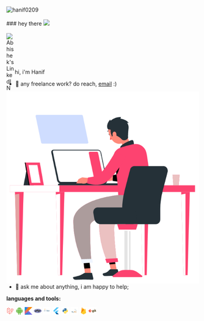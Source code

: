 <!-- <img align="center" width=100px src="https://camo.githubusercontent.com/9ad8cfe3215fff758ea74784f86ef0de25b6acfbd6a4fab19d9a13ff47b05843/68747470733a2f2f7265732e636c6f7564696e6172792e636f6d2f616e7572616768617a72612f696d6167652f75706c6f61642f76313539343930383234322f6c6f676f5f636373776d652e737667"/>
<h3>Oke</h3>

<h3>Hanif Aulia Sabri</h3>

### Hi there 👋
![hanif0209 GitHub stats](https://github-readme-stats.vercel.app/api?username=hanif0209&show_icons=true&count_private=true&theme=radical)
)
<br/> -->
<br/>
<p align="left"> <img src="https://github-readme-stats.vercel.app/api?username=hanif0209&show_icons=true&theme=gotham" alt="hanif0209" />
<br><br>
### hey there <img src="https://media.giphy.com/media/hvRJCLFzcasrR4ia7z/giphy.gif" width="25px">
<br><br>
<a href="https://www.linkedin.com/in/hanif-aulia-sabri-030833210/">
  <img align="left" alt="Abhishek's LinkedIN" width="22px" src="https://raw.githubusercontent.com/peterthehan/peterthehan/master/assets/linkedin.svg" />
</a>

<br/><br>
  <img  alt="GIF" align="right" src="https://github.com/hanif0209/hanif0209/blob/main/73171-manprogramming456223.gif" />

<!-- ![](https://visitor-badge.glitch.me/badge?page_id=abhisheknaiidu.abhisheknaiidu) -->

<br />



hi, i'm Hanif

  
- 💼 any freelance work? do reach, [email](mailto:hanifauliasabriii@gmail.com) :)
- 💬 ask me about anything, i am happy to help;





**languages and tools:**  

<code><img height="20" src="https://raw.githubusercontent.com/github/explore/80688e429a7d4ef2fca1e82350fe8e3517d3494d/topics/laravel/laravel.png"></code>
<code><img height="20" src="https://raw.githubusercontent.com/github/explore/80688e429a7d4ef2fca1e82350fe8e3517d3494d/topics/android/android.png"></code>
<code><img height="20" src="https://raw.githubusercontent.com/github/explore/80688e429a7d4ef2fca1e82350fe8e3517d3494d/topics/kotlin/kotlin.png"></code>
<code><img height="20" src="https://raw.githubusercontent.com/github/explore/80688e429a7d4ef2fca1e82350fe8e3517d3494d/topics/php/php.png"></code>
<code><img height="20" src="https://raw.githubusercontent.com/github/explore/80688e429a7d4ef2fca1e82350fe8e3517d3494d/topics/java/java.png"></code>
<code><img height="20" src="https://raw.githubusercontent.com/github/explore/80688e429a7d4ef2fca1e82350fe8e3517d3494d/topics/flutter/flutter.png"></code>
<code><img height="20" src="https://raw.githubusercontent.com/github/explore/80688e429a7d4ef2fca1e82350fe8e3517d3494d/topics/python/python.png"></code>
<code><img height="20" src="https://raw.githubusercontent.com/github/explore/80688e429a7d4ef2fca1e82350fe8e3517d3494d/topics/mysql/mysql.png"></code>
<code><img height="20" src="https://raw.githubusercontent.com/github/explore/80688e429a7d4ef2fca1e82350fe8e3517d3494d/topics/firebase/firebase.png"></code>
<code><img height="20" src="https://raw.githubusercontent.com/github/explore/80688e429a7d4ef2fca1e82350fe8e3517d3494d/topics/git/git.png"></code>








